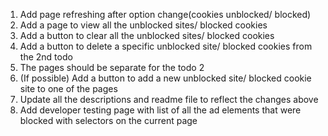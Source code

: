 1. Add page refreshing after option change(cookies unblocked/ blocked)
2. Add a page to view all the unblocked sites/ blocked cookies
3. Add a button to clear all the unblocked sites/ blocked cookies
4. Add a button to delete a specific unblocked site/ blocked cookies from the 2nd todo
5. The pages should be separate for the todo 2
6. (If possible) Add a button to add a new unblocked site/ blocked cookie site to one of the pages
7. Update all the descriptions and readme file to reflect the changes above
8. Add developer testing page with list of all the ad elements that were blocked with selectors on the current page